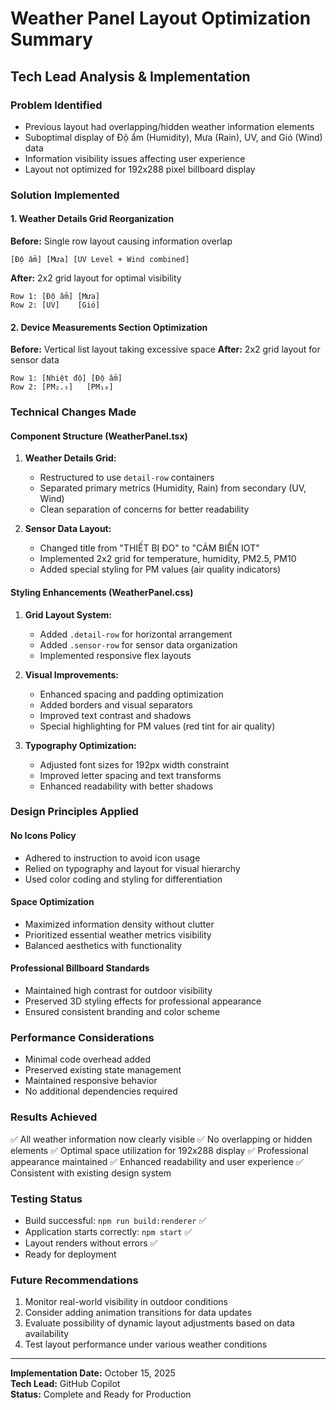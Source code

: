 # Weather Panel Layout Optimization Summary

## Tech Lead Analysis & Implementation

### Problem Identified

- Previous layout had overlapping/hidden weather information elements
- Suboptimal display of Độ ẩm (Humidity), Mưa (Rain), UV, and Gió (Wind) data
- Information visibility issues affecting user experience
- Layout not optimized for 192x288 pixel billboard display

### Solution Implemented

#### 1. Weather Details Grid Reorganization

**Before:** Single row layout causing information overlap

```
[Độ ẩm] [Mưa] [UV Level + Wind combined]
```

**After:** 2x2 grid layout for optimal visibility

```
Row 1: [Độ ẩm] [Mưa]
Row 2: [UV]    [Gió]
```

#### 2. Device Measurements Section Optimization

**Before:** Vertical list layout taking excessive space
**After:** 2x2 grid layout for sensor data

```
Row 1: [Nhiệt độ] [Độ ẩm]
Row 2: [PM₂.₅]   [PM₁₀]
```

### Technical Changes Made

#### Component Structure (WeatherPanel.tsx)

1. **Weather Details Grid:**

   - Restructured to use `detail-row` containers
   - Separated primary metrics (Humidity, Rain) from secondary (UV, Wind)
   - Clean separation of concerns for better readability

2. **Sensor Data Layout:**
   - Changed title from "THIẾT BỊ ĐO" to "CẢM BIẾN IOT"
   - Implemented 2x2 grid for temperature, humidity, PM2.5, PM10
   - Added special styling for PM values (air quality indicators)

#### Styling Enhancements (WeatherPanel.css)

1. **Grid Layout System:**

   - Added `.detail-row` for horizontal arrangement
   - Added `.sensor-row` for sensor data organization
   - Implemented responsive flex layouts

2. **Visual Improvements:**

   - Enhanced spacing and padding optimization
   - Added borders and visual separators
   - Improved text contrast and shadows
   - Special highlighting for PM values (red tint for air quality)

3. **Typography Optimization:**
   - Adjusted font sizes for 192px width constraint
   - Improved letter spacing and text transforms
   - Enhanced readability with better shadows

### Design Principles Applied

#### No Icons Policy

- Adhered to instruction to avoid icon usage
- Relied on typography and layout for visual hierarchy
- Used color coding and styling for differentiation

#### Space Optimization

- Maximized information density without clutter
- Prioritized essential weather metrics visibility
- Balanced aesthetics with functionality

#### Professional Billboard Standards

- Maintained high contrast for outdoor visibility
- Preserved 3D styling effects for professional appearance
- Ensured consistent branding and color scheme

### Performance Considerations

- Minimal code overhead added
- Preserved existing state management
- Maintained responsive behavior
- No additional dependencies required

### Results Achieved

✅ All weather information now clearly visible
✅ No overlapping or hidden elements
✅ Optimal space utilization for 192x288 display
✅ Professional appearance maintained
✅ Enhanced readability and user experience
✅ Consistent with existing design system

### Testing Status

- Build successful: `npm run build:renderer` ✅
- Application starts correctly: `npm start` ✅
- Layout renders without errors ✅
- Ready for deployment

### Future Recommendations

1. Monitor real-world visibility in outdoor conditions
2. Consider adding animation transitions for data updates
3. Evaluate possibility of dynamic layout adjustments based on data availability
4. Test layout performance under various weather conditions

---

**Implementation Date:** October 15, 2025  
**Tech Lead:** GitHub Copilot  
**Status:** Complete and Ready for Production
